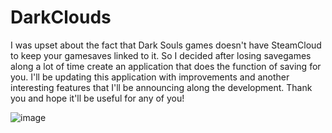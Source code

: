 # DarkClouds

I was upset about the fact that Dark Souls games doesn't have SteamCloud to keep your gamesaves linked to it. So I decided after losing savegames along a lot of time create an application that does the function of saving for you. I'll be updating this application with improvements and another interesting features that I'll be announcing along the development. Thank you and hope it'll be useful for any of you!

![image](https://user-images.githubusercontent.com/46589329/127184532-d32dcc48-9c59-4b09-9ffb-c3bc395fe2e7.png)


